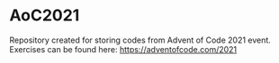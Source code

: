 # AoC2021
Repository created for storing codes from Advent of Code 2021 event. Exercises can be found here: https://adventofcode.com/2021
